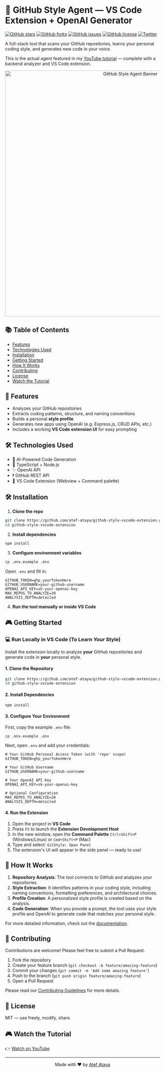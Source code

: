 # 🧠 GitHub Style Agent — VS Code Extension + OpenAI Generator

[![GitHub stars](https://img.shields.io/github/stars/atef-ataya/github-style-vscode-extension?style=social)](https://github.com/atef-ataya/github-style-vscode-extension/stargazers)
[![GitHub forks](https://img.shields.io/github/forks/atef-ataya/github-style-vscode-extension?style=social)](https://github.com/atef-ataya/github-style-vscode-extension/network/members)
[![GitHub issues](https://img.shields.io/github/issues/atef-ataya/github-style-vscode-extension)](https://github.com/atef-ataya/github-style-vscode-extension/issues)
[![GitHub license](https://img.shields.io/github/license/atef-ataya/github-style-vscode-extension)](https://github.com/atef-ataya/github-style-vscode-extension/blob/main/LICENSE)
[![Twitter](https://img.shields.io/twitter/url?style=social&url=https%3A%2F%2Fgithub.com%2Fatef-ataya%2Fgithub-style-vscode-extension)](https://twitter.com/intent/tweet?text=Check%20out%20this%20awesome%20GitHub%20Style%20Agent%20VS%20Code%20Extension:&url=https%3A%2F%2Fgithub.com%2Fatef-ataya%2Fgithub-style-vscode-extension)

A full-stack tool that scans your GitHub repositories, learns your personal coding style, and generates new code in your voice.

This is the actual agent featured in my [YouTube tutorial](https://youtu.be/J6atjuGCDS0) — complete with a backend analyzer and VS Code extension.

<p align="center">
  <img src="https://raw.githubusercontent.com/atef-ataya/github-style-vscode-extension/main/assets/github-style-agent-banner.png" alt="GitHub Style Agent Banner" width="800">
</p>

## 📚 Table of Contents

- [Features](#-features)
- [Technologies Used](#️-technologies-used)
- [Installation](#️-installation)
- [Getting Started](#-getting-started)
- [How It Works](#-how-it-works)
- [Contributing](#-contributing)
- [License](#-license)
- [Watch the Tutorial](#-watch-the-tutorial)

## 🚀 Features

* Analyzes your GitHub repositories
* Extracts coding patterns, structure, and naming conventions
* Builds a personal **style profile**
* Generates new apps using OpenAI (e.g. Express.js, CRUD APIs, etc.)
* Includes a working **VS Code extension UI** for easy prompting

## 🛠️ Technologies Used

* 🧠 AI-Powered Code Generation
* 🔆 TypeScript + Node.js
* ✨ OpenAI API
* 🖡️ GitHub REST API
* 🧹 VS Code Extension (Webview + Command palette)

## 🛠️ Installation

1. **Clone the repo**

```bash
git clone https://github.com/atef-ataya/github-style-vscode-extension.git
cd github-style-vscode-extension
```

2. **Install dependencies**

```bash
npm install
```

3. **Configure environment variables**

```bash
cp .env.example .env
```

Open `.env` and fill in:

```env
GITHUB_TOKEN=ghp_yourTokenHere
GITHUB_USERNAME=your-github-username
OPENAI_API_KEY=sk-your-openai-key
MAX_REPOS_TO_ANALYZE=20
ANALYSIS_DEPTH=detailed
```

4. **Run the tool manually or inside VS Code**

## 🎮 Getting Started

### 💻 Run Locally in VS Code (To Learn *Your* Style)

Install the extension locally to analyze **your** GitHub repositories and generate code in **your** personal style.

#### 1. Clone the Repository

```bash
git clone https://github.com/atef-ataya/github-style-vscode-extension.git
cd github-style-vscode-extension
```

#### 2. Install Dependencies

```bash
npm install
```

#### 3. Configure Your Environment

First, copy the example `.env` file:

```bash
cp .env.example .env
```

Next, open `.env` and add your credentials:

```env
# Your GitHub Personal Access Token (with 'repo' scope)
GITHUB_TOKEN=ghp_yourTokenHere

# Your GitHub Username
GITHUB_USERNAME=your-github-username

# Your OpenAI API Key
OPENAI_API_KEY=sk-your-openai-key

# Optional Configuration
MAX_REPOS_TO_ANALYZE=20
ANALYSIS_DEPTH=detailed
```

#### 4. Run the Extension

1. Open the project in **VS Code**
2. Press `F5` to launch the **Extension Development Host**
3. In the new window, open the **Command Palette**
   `Ctrl+Shift+P` (Windows/Linux) or `Cmd+Shift+P` (Mac)
4. Type and select: `GitStyle: Open Panel`
5. The extension's UI will appear in the side panel — ready to use!

## 🧠 How It Works

1. **Repository Analysis**: The tool connects to GitHub and analyzes your repositories.
2. **Style Extraction**: It identifies patterns in your coding style, including naming conventions, formatting preferences, and architectural choices.
3. **Profile Creation**: A personalized style profile is created based on the analysis.
4. **Code Generation**: When you provide a prompt, the tool uses your style profile and OpenAI to generate code that matches your personal style.

For more detailed information, check out the [documentation](./docs/quick-start.md).

## 🤝 Contributing

Contributions are welcome! Please feel free to submit a Pull Request.

1. Fork the repository
2. Create your feature branch (`git checkout -b feature/amazing-feature`)
3. Commit your changes (`git commit -m 'Add some amazing feature'`)
4. Push to the branch (`git push origin feature/amazing-feature`)
5. Open a Pull Request

Please read our [Contributing Guidelines](./docs/CONTRIBUTING.md) for more details.

## 🧪 License

MIT — use freely, modify, share.

## 🎮 Watch the Tutorial

👉 [Watch on YouTube](https://youtu.be/J6atjuGCDS0)

---

<p align="center">
Made with ❤️ by <a href="https://github.com/atef-ataya">Atef Ataya</a>
</p>
